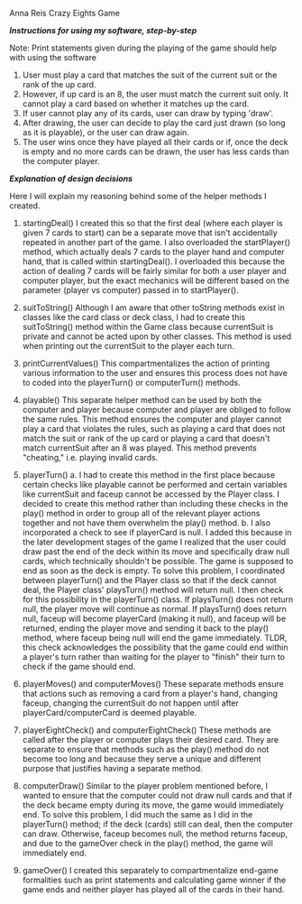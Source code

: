 
Anna Reis
Crazy Eights Game

*****Instructions for using my software, step-by-step*****

Note: Print statements given during the playing of the game should help with using the software

1. User must play a card that matches the suit of the current suit or the rank of the up card.
2. However, if up card is an 8, the user must match the current suit only. It cannot play a card based on whether it matches up the card.
3. If user cannot play any of its cards, user can draw by typing 'draw'.
4. After drawing, the user can decide to play the card just drawn (so long as it is playable), or the user can draw again.
5. The user wins once they have played all their cards or if, once the deck is empty and no more cards can be drawn, the user has less cards than the computer player.


*****Explanation of design decisions*****

Here I will explain my reasoning behind some of the helper methods I created.

1. startingDeal()
I created this so that the first deal (where each player is given 7 cards to start) can be a separate move that isn't accidentally repeated in another part of the game. I also overloaded the startPlayer() method, which actually deals 7 cards to the player hand and computer hand, that is called within startingDeal(). I overloaded this because the action of dealing 7 cards will be fairly similar for both a user player and computer player, but the exact mechanics will be different based on the parameter (player vs computer) passed in to startPlayer(). 
	
2. suitToString()
Although I am aware that other toString methods exist in classes like the card class or deck class, I had to create this suitToString() method within the Game class because currentSuit is private and cannot be acted upon by other classes. This method is used when printing out the currentSuit to the player each turn. 

3. printCurrentValues() 
This compartmentalizes the action of printing various information to the user and ensures this process does not have to coded into the playerTurn() or computerTurn() methods. 

4. playable()
This separate helper method can be used by both the computer and player because computer and player are obliged to follow the same rules. This method ensures the computer and player cannot play a card that violates the rules, such as playing a card that does not match the suit or rank of the up card or playing a card that doesn't match currentSuit after an 8 was played. This method prevents "cheating," i.e. playing invalid cards. 

5. playerTurn()
a. I had to create this method in the first place because certain checks like playable cannot be performed and certain variables like currentSuit and faceup cannot be accessed by the Player class. I decided to create this method rather than including these checks in the play() method in order to group all of the relevant player actions together and not have them overwhelm the play() method. 
b. I also incorporated a check to see if playerCard is null. I added this because in the later development stages of the game I realized that the user could draw past the end of the deck within its move and specifically draw null cards, which technically shouldn't be possible. The game is supposed to end as soon as the deck is empty. To solve this problem, I coordinated between playerTurn() and the Player class so that if the deck cannot deal, the Player class' playsTurn() method will return null. I then check for this possibility in the playerTurn() class. If playsTurn() does not return null, the player move will continue as normal. If playsTurn() does return null, faceup will become playerCard (making it null), and faceup will be returned, ending the player move and sending it back to the play() method, where faceup being null will end the game immediately. TLDR, this check acknowledges the possibility that the game could end within a player's turn rather than waiting for the player to "finish" their turn to check if the game should end. 

6. playerMoves() and computerMoves() 
These separate methods ensure that actions such as removing a card from a player's hand, changing faceup, changing the currentSuit do not happen until after playerCard/computerCard is deemed playable. 

7. playerEightCheck() and computerEightCheck() 
These methods are called after the player or computer plays their desired card. They are separate to ensure that methods such as the play() method do not become too long and because they serve a unique and different purpose that justifies having a separate method. 

8. computerDraw()
Similar to the player problem mentioned before, I wanted to ensure that the computer could not draw null cards and that if the deck became empty during its move, the game would immediately end. To solve this problem, I did much the same as I did in the playerTurn() method; if the deck (cards) still can deal, then the computer can draw. Otherwise, faceup becomes null, the method returns faceup, and due to the gameOver check in the play() method, the game will immediately end. 

9. gameOver()
I created this separately to compartmentalize end-game formalities such as print statements and calculating game winner if the game ends and neither player has played all of the cards in their hand. 
